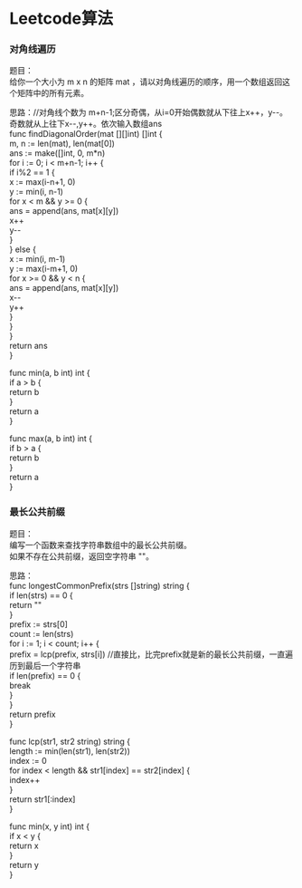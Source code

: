 # Leetcode算法
### 对角线遍历
题目：                
给你一个大小为 m x n 的矩阵 mat ，请以对角线遍历的顺序，用一个数组返回这个矩阵中的所有元素。               
                
思路：//对角线个数为 m+n-1;区分奇偶，从i=0开始偶数就从下往上x++，y--。奇数就从上往下x--,y++。依次输入数组ans               
func findDiagonalOrder(mat [][]int) []int {               
    m, n := len(mat), len(mat[0])               
    ans := make([]int, 0, m*n)               
    for i := 0; i < m+n-1; i++ {               
        if i%2 == 1 {                           
            x := max(i-n+1, 0)               
            y := min(i, n-1)               
            for x < m && y >= 0 {               
                ans = append(ans, mat[x][y])               
                x++               
                y--               
            }               
        } else {               
            x := min(i, m-1)               
            y := max(i-m+1, 0)               
            for x >= 0 && y < n {               
                ans = append(ans, mat[x][y])               
                x--               
                y++               
            }                 
        }               
    }               
    return ans               
}               
               
func min(a, b int) int {               
    if a > b {               
        return b               
    }               
    return a               
}               
               
func max(a, b int) int {               
    if b > a {               
        return b               
    }               
    return a               
}               
               
### 最长公共前缀
题目：               
编写一个函数来查找字符串数组中的最长公共前缀。               
如果不存在公共前缀，返回空字符串 ""。               
               
思路：               
func longestCommonPrefix(strs []string) string {               
    if len(strs) == 0 {               
        return ""               
    }               
    prefix := strs[0]               
    count := len(strs)                              
    for i := 1; i < count; i++ {               
        prefix = lcp(prefix, strs[i])  //直接比，比完prefix就是新的最长公共前缀，一直遍历到最后一个字符串               
        if len(prefix) == 0 {               
            break               
        }               
    }               
    return prefix               
}               
               
func lcp(str1, str2 string) string {               
    length := min(len(str1), len(str2))               
    index := 0               
    for index < length && str1[index] == str2[index] {               
        index++               
    }               
    return str1[:index]               
}               
               
func min(x, y int) int {               
    if x < y {               
        return x               
    }               
    return y               
}               
               